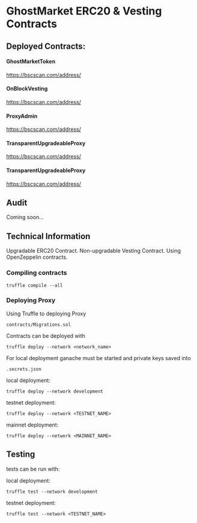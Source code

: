 
# GhostMarket ERC20 & Vesting Contracts

## Deployed Contracts:

#### GhostMarketToken
https://bscscan.com/address/

#### OnBlockVesting
https://bscscan.com/address/

#### ProxyAdmin
https://bscscan.com/address/

#### TransparentUpgradeableProxy
https://bscscan.com/address/

#### TransparentUpgradeableProxy
https://bscscan.com/address/

## Audit

Coming soon...

## Technical Information

Upgradable ERC20 Contract.
Non-upgradable Vesting Contract.
Using OpenZeppelin contracts.

### Compiling contracts
```
truffle compile --all
```

### Deploying Proxy

Using Truffle to deploying Proxy
```
contracts/Migrations.sol
```
Contracts can be deployed with
```
truffle deploy --network <network_name>
```
For local deployment ganache must be started and private keys saved into

```
.secrets.json
```

local deployment:
```
truffle deploy --network development
```

testnet deployment:
```
truffle deploy --network <TESTNET_NAME>
```

mainnet deployment:
```
truffle deploy --network <MAINNET_NAME>
```

## Testing

tests can be run with:

local deployment:
```
truffle test --network development
```

testnet deployment:
```
truffle test --network <TESTNET_NAME>
```



